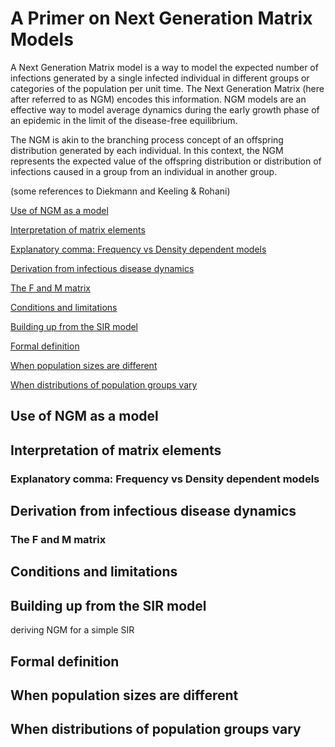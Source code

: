 # A Primer on Next Generation Matrix Models

A Next Generation Matrix model is a way to model the expected number of infections generated by a single infected individual in different groups or categories of the population per unit time. The Next Generation Matrix (here after referred to as NGM) encodes this information. NGM models are an effective way to model average dynamics during the early growth phase of an epidemic in the limit of the disease-free equilibrium.

The NGM is akin to the branching process concept of an offspring distribution generated by each individual. In this context, the NGM represents the expected value of the offspring distribution or distribution of infections caused in a group from an individual in another group.

(some references to Diekmann and Keeling & Rohani)

[Use of NGM as a model](#use-of-ngm-as-a-model)

[Interpretation of matrix elements](#interpretation-of-matrix-elements)

[Explanatory comma: Frequency vs Density dependent models](#explanatory-comma-frequency-vs-density-dependent-models)

[Derivation from infectious disease dynamics](#derivation-from-infectious-disease-dynamics)

[The F and M matrix](#the-f-and-m-matrix)

[Conditions and limitations](#conditions-and-limitations)

[Building up from the SIR model](#building-up-from-the-sir-model)

[Formal definition](#formal-definition)

[When population sizes are different](#when-population-sizes-are-different)

[When distributions of population groups vary](#when-distributions-of-population-groups-vary)

## Use of NGM as a model

## Interpretation of matrix elements

### Explanatory comma: Frequency vs Density dependent models

## Derivation from infectious disease dynamics

### The F and M matrix

## Conditions and limitations

## Building up from the SIR model
deriving NGM for a simple SIR

## Formal definition

## When population sizes are different

## When distributions of population groups vary
